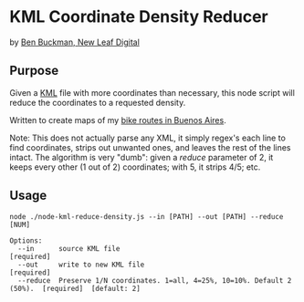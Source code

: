 # KML Coordinate Density Reducer

by [Ben Buckman, New Leaf Digital](http://newleafdigital.com)

## Purpose

Given a [KML](http://en.wikipedia.org/wiki/Keyhole_Markup_Language) file with more coordinates than necessary,
this node script will reduce the coordinates to a requested density.

Written to create maps of my [bike routes in Buenos Aires](http://www.stephandben.com/search/label/bicycling).

Note: This does not actually parse any XML, it simply regex's each line to find coordinates, strips out unwanted ones, 
and leaves the rest of the lines intact.
The algorithm is very "dumb": given a *reduce* parameter of 2, it keeps every other (1 out of 2) coordinates; with 5, it strips 4/5; etc.

## Usage

    node ./node-kml-reduce-density.js --in [PATH] --out [PATH] --reduce [NUM]

    Options:
      --in      source KML file                                                   [required]
      --out     write to new KML file                                             [required]
      --reduce  Preserve 1/N coordinates. 1=all, 4=25%, 10=10%. Default 2 (50%).  [required]  [default: 2]

